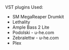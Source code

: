 
VST plugins Used:

- SM MegaReaper Drumkit
- Lethality
- Ample Bass 2 Lite
- Podolski - u-he.com
- Zebralettw - u-he.com
- Plex